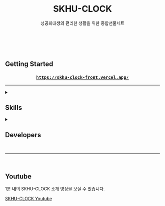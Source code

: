 <br/><br/><br/>

<div align=center>

<h1>SKHU-CLOCK</h1>

<p>성공회대생의 편리한 생활을 위한 종합선물세트</p>
</div>

<br/><br/><br/><br/>

## Getting Started

<div align="center">

<h3>

[`https://skhu-clock-front.vercel.app/`](https://skhu-clock-front.vercel.app/)

</h3>
<hr/>
</div>


<details>

<summary>
<h2>
  Skills
</h2>
</summary>
<div align="left">

<h3>FrontEnd</h3>
<img src="https://img.shields.io/badge/Next.js-000000?style=flat-square&logo=nextdotjs&logoColor=white"/>
<img src="https://img.shields.io/badge/TypeScript-3178C6?style=flat-square&logo=TypeScript&logoColor=white"/>
<img src="https://img.shields.io/badge/Emotion-EFD1EA?style=flat-square&logo=css3&logoColor=white"/>
<img alt="ESLint" src="https://img.shields.io/badge/-ESLint-4B32C3?style=flat-square&logo=eslint&logoColor=white" />
<img alt="Prettier" src="https://img.shields.io/badge/-Prettier-F7B93E?style=flat-square&logo=prettier&logoColor=white" />
<img alt="Vercel" src="https://img.shields.io/badge/Vercel -000000?style=flat-square&logo=vercel&logoColor=white" />

<h3>BackEnd</h3>
<p>
<img src="https://img.shields.io/badge/Spring Boot-6DB33F?style=for-the-badge&logo=Spring&logoColor=white"/>
<img src="https://img.shields.io/badge/JPA-6DB33F?style=for-the-badge&logo=JPA&logoColor=white">
<img src="https://img.shields.io/badge/gradle-02303A?style=for-the-badge&logo=gradle&logoColor=white">
<img src="https://img.shields.io/badge/mysql-4479A1?style=for-the-badge&logo=mysql&logoColor=orange">
<img src="https://img.shields.io/badge/AWS EC2-FF9900?style=for-the-badge&logo=amazonec2&logoColor=white">
<img src="https://img.shields.io/badge/QueryDSL-0285c9?style=for-the-badge&logo=qeurydsl&logoColor=white">
<img src="https://img.shields.io/badge/JSOUP-6DB33F?style=for-the-badge&logo=JSOUP&logoColor=white"/>
</p>
</div>

**SKHU-CLOCK**은 위 개발 스택을 사용하여 개발되었습니다.

</details>


<details>

<summary>
<h2>
  Developers
</h2>
</summary>

### FrontEnd

| <img src="https://avatars.githubusercontent.com/u/59411107?v=4" width="150px" /> | <img src="https://avatars.githubusercontent.com/u/33426203?v=4" width="150px" /> |
| :------------------------------------------------------------------------------: | :------------------------------------------------------------------------------: |
|                 [김효중](https://github.com/hanseulhee)                           |                     [이진우](https://github.com/yeeZinu)                         |
  

### BackEnd

| <img src="https://avatars.githubusercontent.com/u/80027082?v=4" width="150px" /> | <img src="https://avatars.githubusercontent.com/u/80957486?v=4" width="150px" /> | <img src="https://avatars.githubusercontent.com/u/80959635?v=4" width="150px" />
| :------------------------------------------------------------------------------: | :------------------------------------------------------------------------------: | :------------------------------------------------------------------------------: |
|                 [김수연](https://github.com/tndusy27)                             |                      [김자경](https://github.com/jkkj0414)                       |                 [서명진](https://github.com/myoungjinseo)                 |

</details>

  <br/>

  <hr/>
  
  <br/>
  
## Youtube

1분 내의 SKHU-CLOCK 소개 영상을 보실 수 있습니다.

[SKHU-CLOCK Youtube](https://www.youtube.com/watch?v=DOKNXf8v4lw&t=49s)
